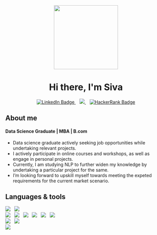 
<div id="header" align="center">
  <img src="https://github.com/Sivadasps/Sivadasps/assets/127499100/e79cd7fe-a2cc-42e5-b3c7-3166203fb1a5" width="200" height="200" /><br>
   <h1>Hi there, I'm Siva</h1>
</div>



<div id="badges" align="center">
  <a href="https://www.linkedin.com/in/sivadasps/">
    <img src="https://img.shields.io/badge/LinkedIn-blue?style=for-the-badge&logo=linkedin&logoColor=white" alt="LinkedIn Badge"/>
  </a>&nbsp&nbsp
  <a href="https://eportfolio.mygreatlearning.com/sivadas-p-s">
    <img src="https://img.shields.io/badge/MY EPORTFOLIO-D32936?style=for-the-badge&logoColor=white" />
  </a>&nbsp&nbsp
  <a href="https://www.hackerrank.com/dashboard">
    <img src="https://img.shields.io/badge/HackerRank-grey?style=for-the-badge&logo=hackerrank&logoColor=white" alt="HackerRank Badge"/>
  </a><br>
</div>



<h2>About me</h2>
<h4>Data Science Graduate | MBA | B.com </h4>
<ul>
 <li> Data science graduate actively seeking job opportunities while undertaking relevant projects.</li> 
  <li>I actively participate in online courses and workshops, as well as engage in personal projects.</li> 
  <li>Currently, I am studying NLP to further widen my knowledge by undertaking a particular project for the same.</li> 
  <li>I’m looking forward to upskill myself towards meeting the expeted requirements for the current market scenario.</li> 
</ul>

<h2>Languages & tools</h2>
<div><img src="https://img.shields.io/badge/Python-3776AB?style=for-the-badge&logo=python&logoColor=white" />&nbsp&nbsp
<img src="https://img.shields.io/badge/MySQL-00000F?style=for-the-badge&logo=mysql&logoColor=white" />&nbsp&nbsp<br>
<img src="https://img.shields.io/badge/numpy-%23013243.svg?style=for-the-badge&logo=numpy&logoColor=white" />&nbsp&nbsp
<img src="https://img.shields.io/badge/pandas-%23150458.svg?style=for-the-badge&logo=pandas&logoColor=white" />&nbsp&nbsp
<img src="https://img.shields.io/badge/Matplotlib-%23ffffff.svg?style=for-the-badge&logo=Matplotlib&logoColor=black" />&nbsp&nbsp
<img src="https://img.shields.io/badge/Plotly-%233F4F75.svg?style=for-the-badge&logo=plotly&logoColor=white" />&nbsp&nbsp
<img src="https://img.shields.io/badge/scikit--learn-%23F7931E.svg?style=for-the-badge&logo=scikit-learn&logoColor=white" />&nbsp&nbsp
<img src="https://img.shields.io/badge/SciPy-%230C55A5.svg?style=for-the-badge&logo=scipy&logoColor=%white" />&nbsp&nbsp<br>
<img src="https://img.shields.io/badge/Microsoft_PowerPoint-B7472A?style=for-the-badge&logo=microsoft-powerpoint&logoColor=white" />&nbsp&nbsp
<img src="https://img.shields.io/badge/Microsoft_Excel-217346?style=for-the-badge&logo=microsoft-excel&logoColor=white" />&nbsp&nbsp<br>
<img src="https://img.shields.io/badge/power_bi-F2C811?style=for-the-badge&logo=powerbi&logoColor=black" />&nbsp&nbsp
</div>

